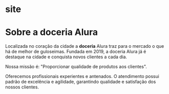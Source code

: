 # site

<h1>Sobre a doceria Alura</h1>

<p>Localizada no coração da cidade a <strong>doceria</strong> Alura traz para o mercado o que há de melhor de guloseimas. Fundada em 2019, a doceria Alura já é destaque na cidade e conquista novos clientes a cada dia.</p>

<p>Nossa missão é: "Proporcionar qualidade de produtos aos clientes".</p>

<p>Oferecemos profissionais experientes e antenados. O atendimento possui padrão de excelência e agilidade, garantindo qualidade e satisfação dos nossos clientes.</p>

